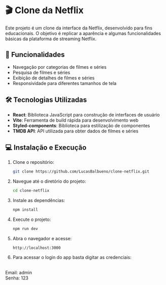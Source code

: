 # 🎬 Clone da Netflix

Este projeto é um clone da interface da Netflix, desenvolvido para fins educacionais. O objetivo é replicar a aparência e algumas funcionalidades básicas da plataforma de streaming Netflix.

## 🚀 Funcionalidades

- Navegação por categorias de filmes e séries
- Pesquisa de filmes e séries
- Exibição de detalhes de filmes e séries
- Responsividade para diferentes tamanhos de tela

## 🛠️ Tecnologias Utilizadas

- **React**: Biblioteca JavaScript para construção de interfaces de usuário
- **Vite**: Ferramenta de build rápida para desenvolvimento web
- **Styled-components**: Biblioteca para estilização de componentes
- **TMDB API**: API utilizada para obter dados de filmes e séries

## 💻 Instalação e Execução

1. Clone o repositório:
    ```bash
    git clone https://github.com/LucasBalbueno/clone-netflix.git
    ```
2. Navegue até o diretório do projeto:
    ```bash
    cd clone-netflix
    ```
3. Instale as dependências:
    ```bash
    npm install
    ```
4. Execute o projeto:
    ```bash
    npm run dev
    ```
5. Abra o navegador e acesse:
    ```
    http://localhost:3000
    ```
6. Para acessar o login do app basta digitar as credenciais:
<br>
Email: admin
<br>
Senha: 123